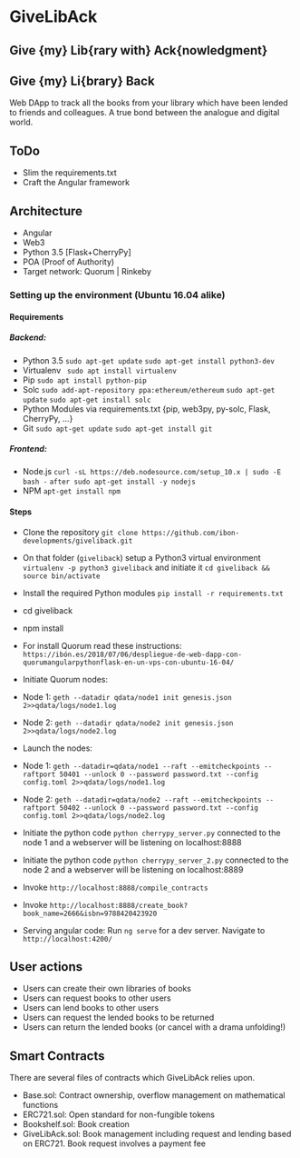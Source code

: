 # GiveLibAck
## Give {my} Lib{rary with} Ack{nowledgment}
## Give {my} Li{brary} Back

Web DApp to track all the books from your library which have been lended to friends and colleagues. A true bond between the analogue and digital world.

## ToDo
* Slim the requirements.txt
* Craft the Angular framework

## Architecture
* Angular
* Web3
* Python 3.5 [Flask+CherryPy]
* POA (Proof of Authority)
* Target network: Quorum | Rinkeby

### Setting up the environment (Ubuntu 16.04 alike)
#### Requirements
##### Backend:
* Python 3.5
`sudo apt-get update`
`sudo apt-get install python3-dev`
* Virtualenv
` sudo apt install virtualenv`
* Pip
`sudo apt install python-pip`
* Solc
`sudo add-apt-repository ppa:ethereum/ethereum`
`sudo apt-get update`
`sudo apt-get install solc`
* Python Modules via requirements.txt {pip, web3py, py-solc, Flask, CherryPy, ...}
* Git
`sudo apt-get update`
`sudo apt-get install git`
##### Frontend:
* Node.js `curl -sL https://deb.nodesource.com/setup_10.x | sudo -E bash -` `after sudo apt-get install -y nodejs`
* NPM `apt-get install npm`
#### Steps
* Clone the repository `git clone https://github.com/ibon-developments/giveliback.git`
* On that folder (`giveliback`) setup a Python3 virtual environment `virtualenv -p python3 giveliback` and initiate it `cd giveliback && source bin/activate`
* Install the required Python modules `pip install -r requirements.txt`
* cd giveliback
* npm install

* For install Quorum read these instructions: `https://ibón.es/2018/07/06/despliegue-de-web-dapp-con-quorumangularpythonflask-en-un-vps-con-ubuntu-16-04/`
* Initiate Quorum nodes:
* Node 1: `geth --datadir qdata/node1 init genesis.json 2>>qdata/logs/node1.log`
* Node 2: `geth --datadir qdata/node2 init genesis.json 2>>qdata/logs/node2.log`
* Launch the nodes:
* Node 1: `geth --datadir=qdata/node1 --raft --emitcheckpoints --raftport 50401 --unlock 0 --password password.txt --config config.toml 2>>qdata/logs/node1.log`
* Node 2: `geth --datadir=qdata/node2 --raft --emitcheckpoints --raftport 50402 --unlock 0 --password password.txt --config config.toml 2>>qdata/logs/node2.log`
* Initiate the python code `python cherrypy_server.py` connected to the node 1 and a webserver will be listening on localhost:8888
* Initiate the python code `python cherrypy_server_2.py` connected to the node 2 and a webserver will be listening on localhost:8889
* Invoke  `http://localhost:8888/compile_contracts`
* Invoke  `http://localhost:8888/create_book?book_name=2666&isbn=9788420423920`
* Serving angular code: Run `ng serve` for a dev server. Navigate to `http://localhost:4200/`

## User actions
* Users can create their own libraries of books
* Users can request books to other users
* Users can lend books to other users
* Users can request the lended books to be returned
* Users can return the lended books (or cancel with a drama unfolding!)

## Smart Contracts
There are several files of contracts which GiveLibAck relies upon.
* Base.sol: Contract ownership, overflow management on mathematical functions
* ERC721.sol: Open standard for non-fungible tokens
* Bookshelf.sol: Book creation
* GiveLibAck.sol: Book management including request and lending based on ERC721. Book request involves a payment fee
